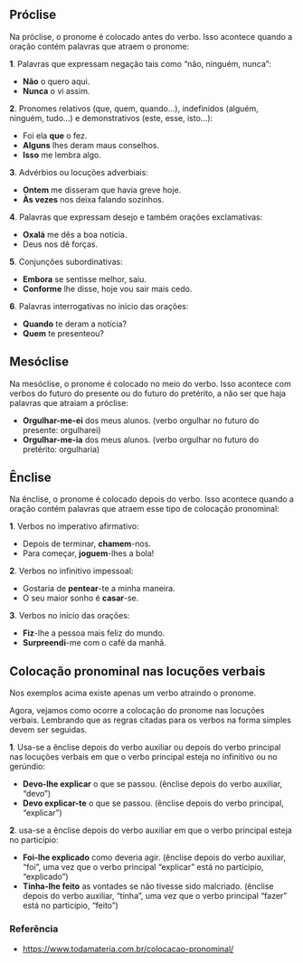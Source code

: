 ## Próclise

Na próclise, o pronome é colocado antes do verbo. Isso acontece quando a oração contém palavras que atraem o pronome:

**1**. Palavras que expressam negação tais como “não, ninguém, nunca”:

- **Não** o quero aqui.
- **Nunca** o vi assim.

**2**. Pronomes relativos (que, quem, quando...), indefinidos (alguém, ninguém, tudo…) e demonstrativos (este, esse, isto…):

- Foi ela **que** o fez.
- **Alguns** lhes deram maus conselhos.
- **Isso** me lembra algo.

**3**. Advérbios ou locuções adverbiais:

- **Ontem** me disseram que havia greve hoje.
- **Às vezes** nos deixa falando sozinhos.

**4**. Palavras que expressam desejo e também orações exclamativas:

- **Oxalá** me dês a boa notícia.
- Deus nos dê forças.

**5**. Conjunções subordinativas:

- **Embora** se sentisse melhor, saiu.
- **Conforme** lhe disse, hoje vou sair mais cedo.

**6**. Palavras interrogativas no início das orações:

- **Quando** te deram a notícia?
- **Quem** te presenteou?

## Mesóclise

Na mesóclise, o pronome é colocado no meio do verbo. Isso acontece com verbos do futuro do presente ou do futuro do pretérito, a não ser que haja palavras que atraiam a próclise:

- **Orgulhar-me-ei** dos meus alunos. (verbo orgulhar no futuro do presente: orgulharei)
- **Orgulhar-me-ia** dos meus alunos. (verbo orgulhar no futuro do pretérito: orgulharia)

## Ênclise

Na ênclise, o pronome é colocado depois do verbo. Isso acontece quando a oração contém palavras que atraem esse tipo de colocação pronominal:

**1**. Verbos no imperativo afirmativo:

- Depois de terminar, **chamem**-nos.
- Para começar, **joguem**-lhes a bola!

**2**. Verbos no infinitivo impessoal:

- Gostaria de **pentear**-te a minha maneira.
- O seu maior sonho é **casar**-se.

**3**. Verbos no início das orações:

- **Fiz**-lhe a pessoa mais feliz do mundo.
- **Surpreendi**-me com o café da manhã.

## Colocação pronominal nas locuções verbais

Nos exemplos acima existe apenas um verbo atraindo o pronome.

Agora, vejamos como ocorre a colocação do pronome nas locuções verbais. Lembrando que as regras citadas para os verbos na forma simples devem ser seguidas.

**1**. Usa-se a ênclise depois do verbo auxiliar ou depois do verbo principal nas locuções verbais em que o verbo principal esteja no infinitivo ou no gerúndio:

- **Devo-lhe explicar** o que se passou. (ênclise depois do verbo auxiliar, “devo”)
- **Devo explicar-te** o que se passou. (ênclise depois do verbo principal, “explicar”)

**2**. usa-se a ênclise depois do verbo auxiliar em que o verbo principal esteja no particípio:

- **Foi-lhe explicado** como deveria agir. (ênclise depois do verbo auxiliar, “foi”, uma vez que o verbo principal “explicar” está no particípio, “explicado”)
- **Tinha-lhe feito** as vontades se não tivesse sido malcriado. (ênclise depois do verbo auxiliar, “tinha”, uma vez que o verbo principal “fazer” está no particípio, “feito”)
### Referência
- https://www.todamateria.com.br/colocacao-pronominal/